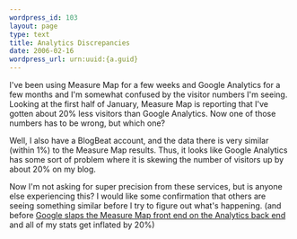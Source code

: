 ```yaml
--- 
wordpress_id: 103
layout: page
type: text
title: Analytics Discrepancies
date: 2006-02-16  
wordpress_url: urn:uuid:{a.guid}
---
```

<p>I've been using Measure Map for a few weeks and Google Analytics for a few months and I'm somewhat confused by the visitor numbers I'm seeing.  Looking at the first half of January, Measure Map is reporting that I've gotten about 20% less visitors than Google Analytics.  Now one of those numbers has to be wrong, but which one?</p>

<p>Well, I also have a BlogBeat account, and the data there is very similar (within 1%) to the Measure Map results.  Thus, it looks like Google Analytics has some sort of problem where it is skewing the number of visitors up by about 20% on my blog.  </p>

<p>Now I'm not asking for super precision from these services, but is anyone else experiencing this?  I would like some confirmation that others are seeing something similar before I try to figure out what's happening.  (and before <a href="http://www.techcrunch.com/2006/02/14/google-buys-measuremap/" title="Google Buys MeasureMap">Google slaps the Measure Map front end on the Analytics back end</a> and all of my stats get inflated by 20%)</p>
